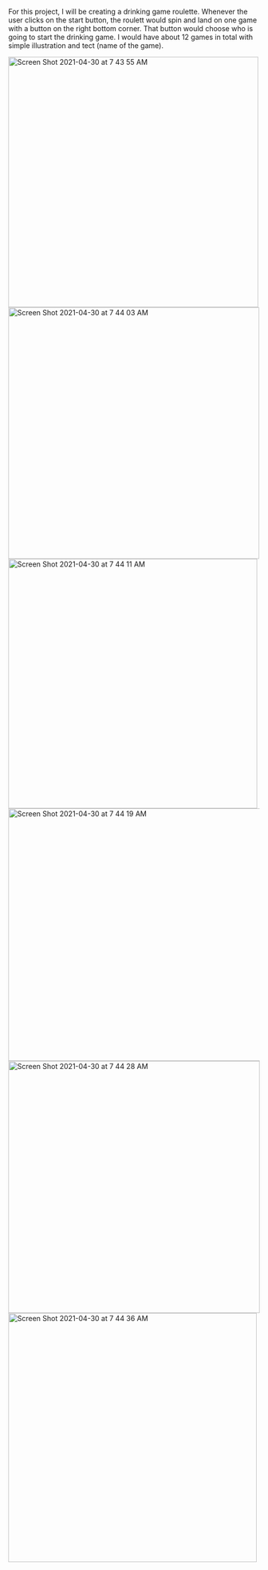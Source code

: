 For this project, I will be creating a drinking game roulette. Whenever the user clicks on the start button, the roulett would spin and land on one game with a button on the right bottom corner. That button would choose who is going to start the drinking game. I would have about 12 games in total with simple illustration and tect (name of the game). 

<img width="501" alt="Screen Shot 2021-04-30 at 7 43 55 AM" src="https://user-images.githubusercontent.com/72002718/116691031-44367c80-a988-11eb-99df-4ada9c859b33.png">
<img width="503" alt="Screen Shot 2021-04-30 at 7 44 03 AM" src="https://user-images.githubusercontent.com/72002718/116691041-47316d00-a988-11eb-8c1e-81da8c0dc143.png">
<img width="499" alt="Screen Shot 2021-04-30 at 7 44 11 AM" src="https://user-images.githubusercontent.com/72002718/116691050-48fb3080-a988-11eb-9a54-a5c62dd99a91.png">
<img width="505" alt="Screen Shot 2021-04-30 at 7 44 19 AM" src="https://user-images.githubusercontent.com/72002718/116691059-4a2c5d80-a988-11eb-888f-e95bb4bf18b2.png">
<img width="504" alt="Screen Shot 2021-04-30 at 7 44 28 AM" src="https://user-images.githubusercontent.com/72002718/116691064-4b5d8a80-a988-11eb-9867-3175ef471c5d.png">
<img width="498" alt="Screen Shot 2021-04-30 at 7 44 36 AM" src="https://user-images.githubusercontent.com/72002718/116691067-4d274e00-a988-11eb-90b8-9df5a53a84d7.png">

